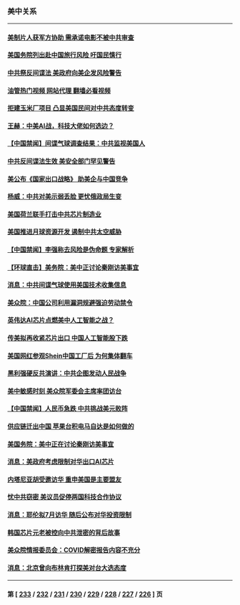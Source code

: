 ### 美中关系
---
#### [美制片人获军方协助 需承诺电影不被中共审查](../../pages/nf1412576/n14025928.md?07010845) 
#### [美国务院列出赴中国旅行风险 吁国民慎行](../../pages/nf1412576/n14025913.md?07010845) 
#### [中共祭反间谍法 美政府向美企发风险警告](../../pages/nf1412576/n14025902.md?07010845) 
#### [油管热门视频 网站代理 翻墙必看视频](http://138.2.39.72:81/youtube.html?epic-marker?07010845)
#### [拒建玉米厂项目 凸显美国民间对中共态度转变](../../pages/nf1412576/n14025835.md?07010845) 
#### [王赫：中美AI战，科技大佬如何选边？](../../pages/nf1412576/n14025558.md?07010845) 
#### [【中国禁闻】间谍气球调查结果：中共监视美国人](../../pages/nf1412576/n14024804.md?07010845) 
#### [中共反间谍法生效 美安全部门罕见警告](../../pages/nf1412576/n14025385.md?07010845) 
#### [美公布《国家出口战略》 助美企与中国竞争](../../pages/nf1412576/n14025278.md?07010845) 
#### [杨威：中共对美示弱丢脸 更忧俄政局生变](../../pages/nf1412576/n14025329.md?07010845) 
#### [美国荷兰联手打击中共芯片制造业](../../pages/nf1412576/n14025247.md?07010845) 
#### [美国推进月球资源开发 遏制中共太空威胁](../../pages/nf1412576/n14024993.md?07010845) 
#### [【中国禁闻】李强称去风险是伪命题 专家解析](../../pages/nf1412576/n14024407.md?07010845) 
#### [【环球直击】美务院：美中正讨论秦刚访美事宜](../../pages/nf1412576/n14024405.md?07010845) 
#### [消息：中共间谍气球使用美国技术收集信息](../../pages/nf1412576/n14024759.md?07010845) 
#### [美众院：中国公司利用漏洞规避强迫劳动禁令](../../pages/nf1412576/n14024344.md?07010845) 
#### [英伟达AI芯片点燃美中人工智能之战？](../../pages/nf1412576/n14024381.md?07010845) 
#### [传美拟再收紧芯片出口 中国人工智能股下跌](../../pages/nf1412576/n14024306.md?07010845) 
#### [美国网红参观Shein中国工厂后 为何集体翻车](../../pages/nf1412576/n14024265.md?07010845) 
#### [黑利强硬反共演讲：中共企图发动人民战争](../../pages/nf1412576/n14024162.md?07010845) 
#### [美中敏感时刻 美众院军委会主席率团访台](../../pages/nf1412576/n14024129.md?07010845) 
#### [【中国禁闻】人民币急跌 中共挑战美元败阵](../../pages/nf1412576/n14023742.md?07010845) 
#### [供应链迁出中国 苹果台积电马自达是如何做的](../../pages/nf1412576/n14023243.md?07010845) 
#### [美国务院：美中正在讨论秦刚访美事宜](../../pages/nf1412576/n14023804.md?07010845) 
#### [消息：美政府考虑限制对华出口AI芯片](../../pages/nf1412576/n14023873.md?07010845) 
#### [内塔尼亚胡受邀访华 重申美国是主要盟友](../../pages/nf1412576/n14023686.md?07010845) 
#### [忧中共窃密 美议员促停两国科技合作协议](../../pages/nf1412576/n14023621.md?07010845) 
#### [消息：耶伦拟7月访华 随后公布对华投资限制](../../pages/nf1412576/n14023251.md?07010845) 
#### [韩国芯片元老被控向中共泄密的背后故事](../../pages/nf1412576/n14023102.md?07010845) 
#### [美众院情报委员会：COVID解密报告内容不充分](../../pages/nf1412576/n14023057.md?07010845) 
#### [消息：北京曾向布林肯打探美对台大选态度](../../pages/nf1412576/n14022811.md?07010845) 

---
#### 第 [ [233](./233.md?07010845) / [232](./232.md?07010845) / [231](./231.md?07010845) / [230](./230.md?07010845) / [229](./229.md?07010845) / [228](./228.md?07010845) / [227](./227.md?07010845) / [226](./226.md?07010845) ] 页
